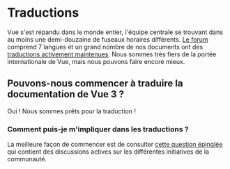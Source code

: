 # Traductions

Vue s'est répandu dans le monde entier, l'équipe centrale se trouvant dans au moins une demi-douzaine de fuseaux horaires différents. [Le forum](https://forum.vuejs.org/) comprend 7 langues et un grand nombre de nos documents ont des [traductions activement maintenues](https://github.com/vuejs?utf8=%E2%9C%93&q=vuejs.org). Nous sommes très fiers de la portée internationale de Vue, mais nous pouvons faire encore mieux.

## Pouvons-nous commencer à traduire la documentation de Vue 3 ?

Oui ! Nous sommes prêts pour la traduction !

### Comment puis-je m'impliquer dans les traductions ?

La meilleure façon de commencer est de consulter [cette question épinglée](https://github.com/vuejs/docs-next/issues/478) qui contient des discussions actives sur les différentes initiatives de la communauté.
